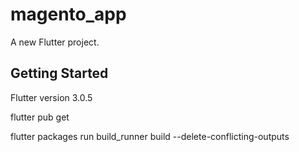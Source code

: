 # magento_app

A new Flutter project.

## Getting Started

Flutter version 3.0.5

flutter pub get

flutter packages run build_runner build --delete-conflicting-outputs


